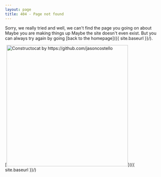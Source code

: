 ```yaml
---
layout: page
title: 404 - Page not found
---
```


Sorry, we really tried and well, we can't find the page you going on about Maybe you are making things up Maybe the site doesn't even exist. But you can always try again by going [back to the homepage]({{ site.baseurl }}/).

[<img src="{{ site.baseurl }}/images/404.jpg" alt="Constructocat by https://github.com/jasoncostello" style="width: 400px;"/>]({{ site.baseurl }}/)
